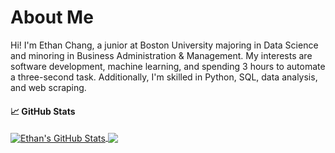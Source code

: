 # About Me

Hi! I'm Ethan Chang, a junior at Boston University majoring in Data Science and minoring in Business Administration & Management. My interests are software development, machine learning, and spending 3 hours to automate a three-second task. Additionally, I'm skilled in Python, SQL, data analysis, and web scraping. <!-- Feel free to visit my <a href="https://ethanc-ec.github.io/profile-website/" target="_blank" rel="noopener noreferrer">website</a>! -->


#### 📈 GitHub Stats
<a href="https://github.com/ethanc-ec/ethanc-ec">
  <img align="center" src="https://github-readme-stats.vercel.app/api?username=ethanc-ec&show_icons=true&count_private=true&theme=tokyonight&hide_rank=true&hide=stars" alt="Ethan's GitHub Stats" />
</a>
<a href="https://github.com/ethanc-ec/ethanc-ec">
  <img align="center" src="https://github-readme-stats.vercel.app/api/top-langs/?username=ethanc-ec&hide=css,HTML&layout=compact&theme=tokyonight" />
</a>


